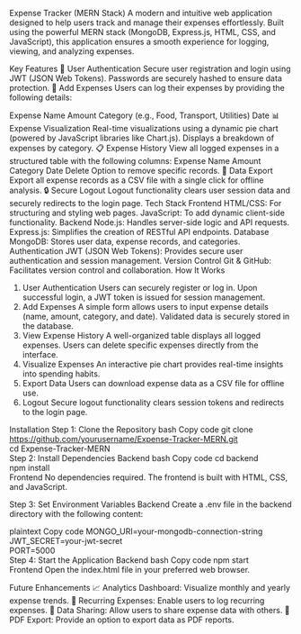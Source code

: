Expense Tracker (MERN Stack)
A modern and intuitive web application designed to help users track and manage their expenses effortlessly. Built using the powerful MERN stack (MongoDB, Express.js, HTML, CSS, and JavaScript), this application ensures a smooth experience for logging, viewing, and analyzing expenses.

Key Features
🌟 User Authentication
Secure user registration and login using JWT (JSON Web Tokens).
Passwords are securely hashed to ensure data protection.
📝 Add Expenses
Users can log their expenses by providing the following details:

Expense Name
Amount
Category (e.g., Food, Transport, Utilities)
Date
📊 Expense Visualization
Real-time visualizations using a dynamic pie chart (powered by JavaScript libraries like Chart.js).
Displays a breakdown of expenses by category.
📋 Expense History
View all logged expenses in a structured table with the following columns:
Expense Name
Amount
Category
Date
Delete Option to remove specific records.
📁 Data Export
Export all expense records as a CSV file with a single click for offline analysis.
🔒 Secure Logout
Logout functionality clears user session data and securely redirects to the login page.
Tech Stack
Frontend
HTML/CSS: For structuring and styling web pages.
JavaScript: To add dynamic client-side functionality.
Backend
Node.js: Handles server-side logic and API requests.
Express.js: Simplifies the creation of RESTful API endpoints.
Database
MongoDB: Stores user data, expense records, and categories.
Authentication
JWT (JSON Web Tokens): Provides secure user authentication and session management.
Version Control
Git & GitHub: Facilitates version control and collaboration.
How It Works
1. User Authentication
Users can securely register or log in.
Upon successful login, a JWT token is issued for session management.
2. Add Expenses
A simple form allows users to input expense details (name, amount, category, and date).
Validated data is securely stored in the database.
3. View Expense History
A well-organized table displays all logged expenses.
Users can delete specific expenses directly from the interface.
4. Visualize Expenses
An interactive pie chart provides real-time insights into spending habits.
5. Export Data
Users can download expense data as a CSV file for offline use.
6. Logout
Secure logout functionality clears session tokens and redirects to the login page.


Installation
Step 1: Clone the Repository
bash
Copy code
git clone https://github.com/yourusername/Expense-Tracker-MERN.git  
cd Expense-Tracker-MERN  
Step 2: Install Dependencies
Backend
bash
Copy code
cd backend  
npm install  
Frontend
No dependencies required. The frontend is built with HTML, CSS, and JavaScript.

Step 3: Set Environment Variables
Backend
Create a .env file in the backend directory with the following content:

plaintext
Copy code
MONGO_URI=your-mongodb-connection-string  
JWT_SECRET=your-jwt-secret  
PORT=5000  
Step 4: Start the Application
Backend
bash
Copy code
npm start  
Frontend
Open the index.html file in your preferred web browser.

Future Enhancements
📈 Analytics Dashboard: Visualize monthly and yearly expense trends.
🔄 Recurring Expenses: Enable users to log recurring expenses.
🤝 Data Sharing: Allow users to share expense data with others.
🧾 PDF Export: Provide an option to export data as PDF reports.
